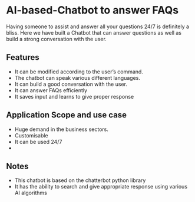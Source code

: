 # AI-based-Chatbot to answer FAQs
Having someone to assist and answer all your questions 24/7 is definitely a bliss.
Here we have built a Chatbot that can answer questions as well as build a strong conversation with the user.

## Features

- It can be modified according to the user’s command.
- The chatbot can speak various different languages.
- It can build a good conversation with the user.
- It can answer FAQs efficiently
- It saves input and learns to give proper response

## Application Scope and use case
- Huge demand in the business sectors.
- Customisable
- It can be used 24/7
- 

## Notes
- This chatbot is based on the chatterbot python library
- It has the ability to search and give appropriate response using various AI algorithms



